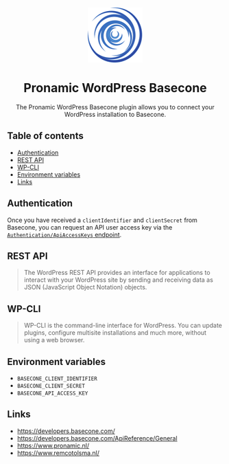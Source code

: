 <p align="center">
	<a href="https://github.com/pronamic/wp-basecone">
		<img src="logos/basecone-icon.svg" alt="Pronamic WordPress Basecone" width="128" height="128">
	</a>
</p>

<h1 align="center">Pronamic WordPress Basecone</h3>

<p align="center">
	The Pronamic WordPress Basecone plugin allows you to connect your WordPress installation to Basecone.
</p>

## Table of contents

- [Authentication](#authentication)
- [REST API](#rest-api)
- [WP-CLI](#wp-cli)
- [Environment variables](#environment-variables)
- [Links](#links)

## Authentication

Once you have received a `clientIdentifier` and `clientSecret` from Basecone, you can request an API user access key via the [`Authentication/ApiAccessKeys` endpoint](https://developers.basecone.com/ApiReference/ApiUserAccessKeys).

## REST API

> The WordPress REST API provides an interface for applications to interact with your WordPress site by sending and receiving data as JSON (JavaScript Object Notation) objects.

## WP-CLI

> WP-CLI is the command-line interface for WordPress. You can update plugins, configure multisite installations and much more, without using a web browser.

## Environment variables

- `BASECONE_CLIENT_IDENTIFIER`
- `BASECONE_CLIENT_SECRET`
- `BASECONE_API_ACCESS_KEY`

## Links

- https://developers.basecone.com/
- https://developers.basecone.com/ApiReference/General
- https://www.pronamic.nl/
- https://www.remcotolsma.nl/
